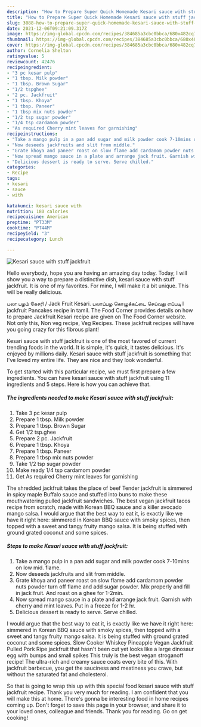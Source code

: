 ```yaml
---
description: "How to Prepare Super Quick Homemade Kesari sauce with stuff jackfruit"
title: "How to Prepare Super Quick Homemade Kesari sauce with stuff jackfruit"
slug: 3088-how-to-prepare-super-quick-homemade-kesari-sauce-with-stuff-jackfruit
date: 2021-12-06T09:21:09.317Z
image: https://img-global.cpcdn.com/recipes/384685a3cbc0bbca/680x482cq70/kesari-sauce-with-stuff-jackfruit-recipe-main-photo.jpg
thumbnail: https://img-global.cpcdn.com/recipes/384685a3cbc0bbca/680x482cq70/kesari-sauce-with-stuff-jackfruit-recipe-main-photo.jpg
cover: https://img-global.cpcdn.com/recipes/384685a3cbc0bbca/680x482cq70/kesari-sauce-with-stuff-jackfruit-recipe-main-photo.jpg
author: Cornelia Shelton
ratingvalue: 5
reviewcount: 42476
recipeingredient:
- "3 pc kesar pulp"
- "1 tbsp. Milk powder"
- "1 tbsp. Brown Sugar"
- "1/2 tspghee"
- "2 pc. Jackfruit"
- "1 tbsp. Khoya"
- "1 tbsp. Paneer"
- "1 tbsp mix nuts powder"
- "1/2 tsp sugar powder"
- "1/4 tsp cardamom powder"
- "As required Cherry mint leaves for garnishing"
recipeinstructions:
- "Take a mango pulp in a pan add sugar and milk powder cook 7-10mins on low mid. flame."
- "Now deseeds jackfruits and slit from middle."
- "Grate khoya and paneer roast on slow flame add cardamom powder nuts powder turn off flame and add sugar powder. Mix properly and fill in jack fruit. And roast on a ghee for 1-2min."
- "Now spread mango sauce in a plate and arrange jack fruit. Garnish with cherry and mint leaves. Put in a freeze for 1-2 hr."
- "Delicious dessert is ready to serve. Serve chilled."
categories:
- Recipe
tags:
- kesari
- sauce
- with

katakunci: kesari sauce with 
nutrition: 180 calories
recipecuisine: American
preptime: "PT33M"
cooktime: "PT44M"
recipeyield: "3"
recipecategory: Lunch

---
```



![Kesari sauce with stuff jackfruit](https://img-global.cpcdn.com/recipes/384685a3cbc0bbca/680x482cq70/kesari-sauce-with-stuff-jackfruit-recipe-main-photo.jpg)

Hello everybody, hope you are having an amazing day today. Today, I will show you a way to prepare a distinctive dish, kesari sauce with stuff jackfruit. It is one of my favorites. For mine, I will make it a bit unique. This will be really delicious.

பலா பழம் கேசரி / Jack Fruit Kesari. பலாப்பழ கொழுக்கட்டை செய்வது எப்படி l jackfruit Pancakes recipe in tamil. The Food Corner provides details on how to prepare Jackfruit Kesari recipe are given on The Food Corner website. Not only this, Non veg recipe, Veg Recipes. These jackfruit recipes will have you going crazy for this fibrous plant!

Kesari sauce with stuff jackfruit is one of the most favored of current trending foods in the world. It is simple, it's quick, it tastes delicious. It's enjoyed by millions daily. Kesari sauce with stuff jackfruit is something that I've loved my entire life. They are nice and they look wonderful.


To get started with this particular recipe, we must first prepare a few ingredients. You can have kesari sauce with stuff jackfruit using 11 ingredients and 5 steps. Here is how you can achieve that.

<!--inarticleads1-->

##### The ingredients needed to make Kesari sauce with stuff jackfruit:

1. Take 3 pc kesar pulp
1. Prepare 1 tbsp. Milk powder
1. Prepare 1 tbsp. Brown Sugar
1. Get 1/2 tsp.ghee
1. Prepare 2 pc. Jackfruit
1. Prepare 1 tbsp. Khoya
1. Prepare 1 tbsp. Paneer
1. Prepare 1 tbsp mix nuts powder
1. Take 1/2 tsp sugar powder
1. Make ready 1/4 tsp cardamom powder
1. Get As required Cherry mint leaves for garnishing


The shredded jackfruit takes the place of beef Tender jackfruit is simmered in spicy maple Buffalo sauce and stuffed into buns to make these mouthwatering pulled jackfruit sandwiches. The best vegan jackfruit tacos recipe from scratch, made with Korean BBQ sauce and a killer avocado mango salsa. I would argue that the best way to eat it, is exactly like we have it right here: simmered in Korean BBQ sauce with smoky spices, then topped with a sweet and tangy fruity mango salsa. It is being stuffed with ground grated coconut and some spices. 

<!--inarticleads2-->

##### Steps to make Kesari sauce with stuff jackfruit:

1. Take a mango pulp in a pan add sugar and milk powder cook 7-10mins on low mid. flame.
1. Now deseeds jackfruits and slit from middle.
1. Grate khoya and paneer roast on slow flame add cardamom powder nuts powder turn off flame and add sugar powder. Mix properly and fill in jack fruit. And roast on a ghee for 1-2min.
1. Now spread mango sauce in a plate and arrange jack fruit. Garnish with cherry and mint leaves. Put in a freeze for 1-2 hr.
1. Delicious dessert is ready to serve. Serve chilled.


I would argue that the best way to eat it, is exactly like we have it right here: simmered in Korean BBQ sauce with smoky spices, then topped with a sweet and tangy fruity mango salsa. It is being stuffed with ground grated coconut and some spices. Slow Cooker Whiskey Pineapple Vegan Jackfruit Pulled Pork Ripe jackfruit that hasn&#39;t been cut yet looks like a large dinosaur egg with bumps and small spikes This truly is the best vegan stroganoff recipe! The ultra-rich and creamy sauce coats every bite of this. With jackfruit barbecue, you get the sauciness and meatiness you crave, but without the saturated fat and cholesterol. 

So that is going to wrap this up with this special food kesari sauce with stuff jackfruit recipe. Thank you very much for reading. I am confident that you will make this at home. There's gonna be interesting food in home recipes coming up. Don't forget to save this page in your browser, and share it to your loved ones, colleague and friends. Thank you for reading. Go on get cooking!
